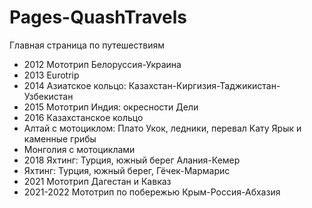 # Pages-QuashTravels
Главная страница по путешествиям

- 2012 Мототрип Белоруссия-Украина
- 2013 Eurotrip
- 2014 Азиатское кольцо: Казахстан-Киргизия-Таджикистан-Узбекистан
- 2015 Мототрип Индия: окресности Дели
- 2016 Казахстанское кольцо
- Алтай с мотоциклом: Плато Укок, ледники, перевал Кату Ярык и каменные грибы
- Монголия с мотоциклами
- 2018 Яхтинг: Турция, южный берег Алания-Кемер
- Яхтинг: Турция, южный берег, Гёчек-Мармарис
- 2021 Мототрип Дагестан и Кавказ
- 2021-2022 Мототрип по побережью Крым-Россия-Абхазия

